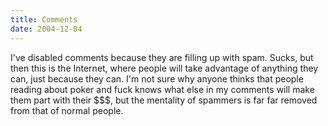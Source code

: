 ```yaml
---
title: Comments
date: 2004-12-04
---
```


I've disabled comments because they are filling up with spam. Sucks, but then this is the Internet, where people will take advantage of anything they can, just because they can. I'm not sure why anyone thinks that people reading about poker and fuck knows what else in my comments will make them part with their $$$, but the mentality of spammers is far far removed from that of normal people.
